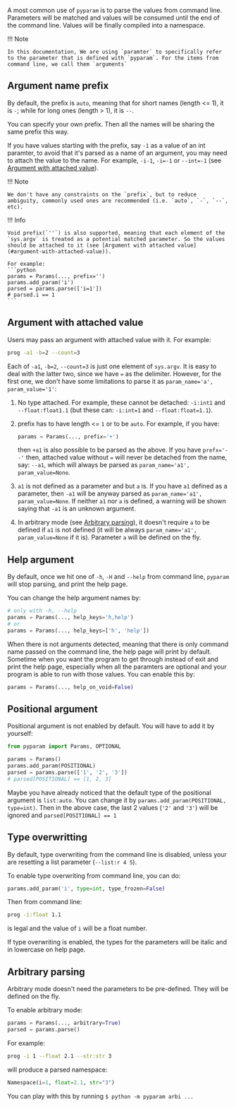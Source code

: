 A most common use of `pyparam` is to parse the values from command line. Parameters will be matched and values will be consumed until the end of the command line. Values will be finally compiled into a namespace.

!!! Note

	In this documentation, We are using `paramter` to specifically refer to the parameter that is defined with `pyparam`. For the items from command line, we call them `arguments`

## Argument name prefix

By default, the prefix is `auto`, meaning that for short names (length <= 1), it is `-`; while for long ones (length > 1), it is `--`.

You can specify your own prefix. Then all the names will be sharing the same prefix this way.

If you have values starting with the prefix, say `-1` as a value of an int paramter, to avoid that it's parsed as a name of an argument, you may need to attach the value to the name. For example, `-i-1`, `-i=-1` or `--int=-1` (see [Argument with attached value](#argument-with-attached-value)).

!!! Note

	We don't have any constraints on the `prefix`, but to reduce ambiguity, commonly used ones are recommended (i.e. `auto`, `-`, `--`, etc).

!!! Info

	Void prefix(`''`) is also supported, meaning that each element of the `sys.argv` is treated as a potential matched parameter. So the values should be attached to it (see [Argument with attached value](#argument-with-attached-value)).

	For example:
	```python
	params = Params(..., prefix='')
	params.add_param('i')
	parsed = params.parse(['i=1'])
	# parsed.i == 1
	```

## Argument with attached value

Users may pass an argument with attached value with it. For example:
```bash
prog -a1 -b=2 --count=3
```
Each of `-a1`, `-b=2`, `--count=3` is just one element of `sys.argv`. It is easy to deal with the latter two, since we have `=` as the delimiter. However, for the first one, we don't have some limitations to parse it as `param_name='a', param_value='1'`:

1. No type attached. For example, these cannot be detached: `-i:int1` and `--float:float1.1` (but these can: `-i:int=1` and `--float:float=1.1`).

2. prefix has to have length <= `1` or to be `auto`. For example, if you have:
   ```python
   params = Params(..., prefix='+')
   ```
   then `+a1` is also possible to be parsed as the above.
   If you have `prefx='--'` then, attached value without `=` will never be detached from the name, say: `--a1`, which will always be parsed as `param_name='a1', param_value=None`.

3. `a1` is not defined as a parameter and but `a` is.
   If you have `a1` defined as a parameter, then `-a1` will be anyway parsed as `param_name='a1', param_value=None`.
   If neither `a1` nor `a` is defined, a warning will be shown saying that `-a1` is an unknown argument.

4. In arbitrary mode (see [Arbitrary parsing](#arbitrary-parsing)), it doesn't require `a` to be defined if `a1` is not defined (it will be always `param_name='a1', param_value=None` if it is). Parameter `a` will be defined on the fly.

## Help argument

By default, once we hit one of `-h`, `-H` and `--help` from command line, `pyparam` will stop parsing, and print the help page.

You can change the help argument names by:
```python
# only with -h, --help
params = Params(..., help_keys='h,help')
# or
params = Params(..., help_keys=['h', 'help'])
```

When there is not arguments detected, meaning that there is only command name passed on the command line, the help page will print by default. Sometime when you want the program to get through instead of exit and print the help page, especially when all the paramters are optional and your program is able to run with those values. You can enable this by:
```python
params = Params(..., help_on_void=False)
```

## Positional argument

Positional argument is not enabled by default. You will have to add it by yourself:
```python
from pyparam import Params, OPTIONAL

params = Params()
params.add_param(POSITIONAL)
parsed = params.parse(['1', '2', '3'])
# parsed[POSITIONAL] == [1, 2, 3]
```

Maybe you have already noticed that the default type of the positional argument is `list:auto`. You can change it by `params.add_param(POSITIONAL, type=int)`. Then in the above case, the last 2 values (`'2'` and `'3'`) will be ignored and `parsed[POSITIONAL] == 1`

## Type overwritting

By default, type overwriting from the command line is disabled, unless your are resetting a list parameter (`--list:r 4 5`).

To enable type overwriting from command line, you can do:
```python
params.add_param('i', type=int, type_frozen=False)
```
Then from command line:
```sh
prog -i:float 1.1
```
is legal and the value of `i` will be a float number.

If type overwriting is enabled, the types for the parameters will be italic and in lowercase on help page.

## Arbitrary parsing

Arbitrary mode doesn't need the parameters to be pre-defined. They will be defined on the fly.

To enable arbitrary mode:
```python
params = Params(..., arbitrary=True)
parsed = params.parse()
```

For example:
```sh
prog -i 1 --float 2.1 --str:str 3
```
will produce a parsed namespace:
```python
Namespace(i=1, float=2.1, str="3")
```

You can play with this by running `$ python -m pyparam arbi ...`
